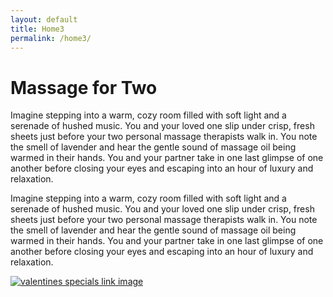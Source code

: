 ```yaml
---                                                                            
layout: default 
title: Home3 
permalink: /home3/                                                          
--- 
```


<h1>Massage for Two</h1>

<p>
	Imagine stepping into a warm, cozy room filled with soft light and a serenade of hushed music.  
	You and your loved one slip under crisp, fresh sheets just before your two personal massage therapists walk in.  
	You note the smell of lavender and hear the gentle sound of massage oil being warmed in their hands.  
	You and your partner take in one last glimpse of one another before closing your eyes and escaping into an 
	hour of luxury and relaxation.

</p>
<p>
	Imagine stepping into a warm, cozy room filled with soft light and a serenade of hushed music.  
	You and your loved one slip under crisp, fresh sheets just before your two personal massage therapists walk 
	in.  You note the smell of lavender and hear the gentle sound of massage oil being warmed in 
	their hands.  You and your partner take in one last glimpse of one another before closing your eyes 
	and escaping into an hour of luxury and relaxation.
</p>

<div class="row">
	<div class="col-sm-12 center">
		<a href='/valentines-specials'>
			<img src='http://www.charlestonscmassage.com/valentine_massage_Charleston.png' alt='valentines specials link image'>
		</a>
	</div>
</div>
